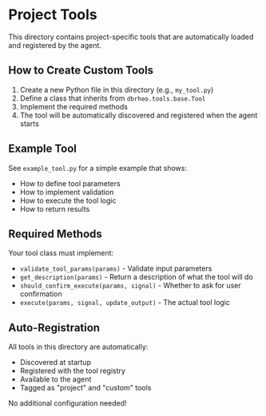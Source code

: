 # Project Tools

This directory contains project-specific tools that are automatically loaded and registered by the agent.

## How to Create Custom Tools

1. Create a new Python file in this directory (e.g., `my_tool.py`)
2. Define a class that inherits from `dbrheo.tools.base.Tool`
3. Implement the required methods
4. The tool will be automatically discovered and registered when the agent starts

## Example Tool

See `example_tool.py` for a simple example that shows:
- How to define tool parameters
- How to implement validation
- How to execute the tool logic
- How to return results

## Required Methods

Your tool class must implement:
- `validate_tool_params(params)` - Validate input parameters
- `get_description(params)` - Return a description of what the tool will do
- `should_confirm_execute(params, signal)` - Whether to ask for user confirmation
- `execute(params, signal, update_output)` - The actual tool logic

## Auto-Registration

All tools in this directory are automatically:
- Discovered at startup
- Registered with the tool registry
- Available to the agent
- Tagged as "project" and "custom" tools

No additional configuration needed!